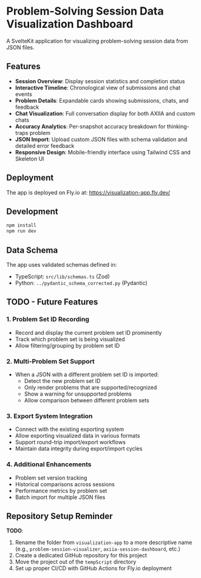 # Problem-Solving Session Data Visualization Dashboard

A SvelteKit application for visualizing problem-solving session data from JSON files.

## Features

- **Session Overview**: Display session statistics and completion status
- **Interactive Timeline**: Chronological view of submissions and chat events
- **Problem Details**: Expandable cards showing submissions, chats, and feedback
- **Chat Visualization**: Full conversation display for both AXIIA and custom chats
- **Accuracy Analytics**: Per-snapshot accuracy breakdown for thinking-traps problem
- **JSON Import**: Upload custom JSON files with schema validation and detailed error feedback
- **Responsive Design**: Mobile-friendly interface using Tailwind CSS and Skeleton UI

## Deployment

The app is deployed on Fly.io at: https://visualization-app.fly.dev/

## Development

```bash
npm install
npm run dev
```

## Data Schema

The app uses validated schemas defined in:
- TypeScript: `src/lib/schemas.ts` (Zod)
- Python: `../pydantic_schema_corrected.py` (Pydantic)

## TODO - Future Features

### 1. Problem Set ID Recording
- Record and display the current problem set ID prominently
- Track which problem set is being visualized
- Allow filtering/grouping by problem set ID

### 2. Multi-Problem Set Support
- When a JSON with a different problem set ID is imported:
  - Detect the new problem set ID
  - Only render problems that are supported/recognized
  - Show a warning for unsupported problems
  - Allow comparison between different problem sets

### 3. Export System Integration
- Connect with the existing exporting system
- Allow exporting visualized data in various formats
- Support round-trip import/export workflows
- Maintain data integrity during export/import cycles

### 4. Additional Enhancements
- Problem set version tracking
- Historical comparisons across sessions
- Performance metrics by problem set
- Batch import for multiple JSON files

## Repository Setup Reminder

**TODO**: 
1. Rename the folder from `visualization-app` to a more descriptive name (e.g., `problem-session-visualizer`, `axiia-session-dashboard`, etc.)
2. Create a dedicated GitHub repository for this project
3. Move the project out of the `tempScript` directory
4. Set up proper CI/CD with GitHub Actions for Fly.io deployment